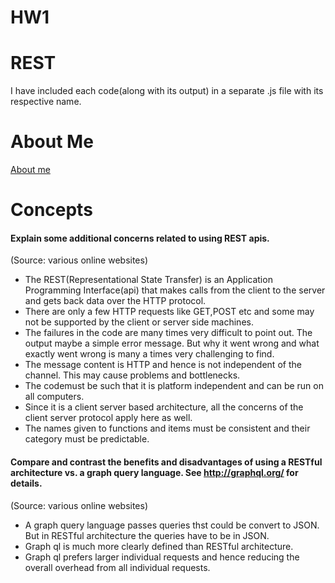 # HW1

# REST 
I have included each code(along with its output) in a separate .js file with its respective name.

# About Me 
[About me](https://pages.github.ncsu.edu/ubhosle/HW1/)

# Concepts 

####	Explain some additional concerns related to using REST apis. 
(Source: various online websites)     
-	The REST(Representational State Transfer) is an Application Programming Interface(api) that makes calls from the client to the server and gets back data over the HTTP protocol. 
-	There are only a few HTTP requests like GET,POST etc and some may not be supported by the client or server side machines.
-	The failures in the code are many times very difficult to point out. The output maybe a simple error message. But why it went wrong and what exactly went wrong is many a times very challenging to find.
-	The message content is HTTP and hence is not independent of the channel. This may cause problems and bottlenecks.
- The codemust be such that it is platform independent and can be run on all computers.
- Since it is a client server based architecture,  all the concerns of the client server protocol apply here as well.
- The names given to functions and items must be consistent and their category must be predictable. 
####	Compare and contrast the benefits and disadvantages of using a RESTful architecture vs. a graph query language. See http://graphql.org/ for details. 
(Source: various online websites)     
-	A graph query language passes queries thst could be convert to JSON. But in RESTful architecture the queries have to be in JSON.
-	Graph ql is much more clearly defined than RESTful architecture.
-	Graph ql prefers larger individual requests and hence reducing the overall overhead from all individual requests.
